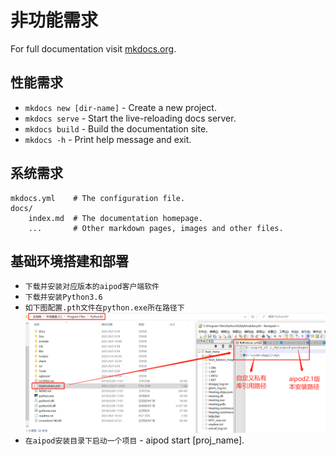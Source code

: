 # 非功能需求

For full documentation visit [mkdocs.org](https://www.mkdocs.org).

## 性能需求

* `mkdocs new [dir-name]` - Create a new project.
* `mkdocs serve` - Start the live-reloading docs server.
* `mkdocs build` - Build the documentation site.
* `mkdocs -h` - Print help message and exit.

## 系统需求

    mkdocs.yml    # The configuration file.
    docs/
        index.md  # The documentation homepage.
        ...       # Other markdown pages, images and other files.

## 基础环境搭建和部署
* `下载并安装对应版本的aipod客户端软件`
* `下载并安装Python3.6`
* `如下图配置.pth文件在python.exe所在路径下`
![img.png](img/pth文件配置.png)
* `在aipod安装目录下启动一个项目` - aipod start [proj_name].
